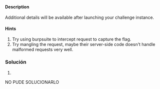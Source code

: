 #### Description

Additional details will be available after launching your challenge instance.

#### Hints
1. Try using burpsuite to intercept request to capture the flag.
2. Try mangling the request, maybe their server-side code doesn't handle malformed requests very well.

### Solución
1. 
NO PUDE SOLUCIONARLO
